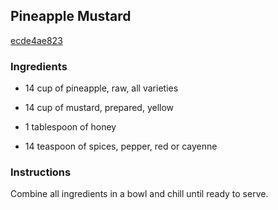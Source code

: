 ## Pineapple Mustard

[ecde4ae823](http://www.food.com/recipe/pineapple-mustard-486298)

### Ingredients

 - 14 cup of pineapple, raw, all varieties

 - 14 cup of mustard, prepared, yellow

 - 1 tablespoon of honey

 - 14 teaspoon of spices, pepper, red or cayenne

### Instructions

Combine all ingredients in a bowl and chill until ready to serve.